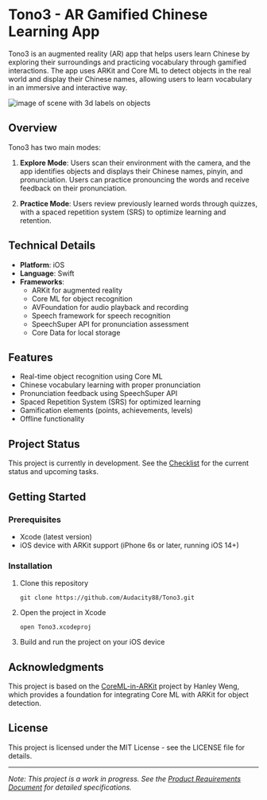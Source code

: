 # Tono3 - AR Gamified Chinese Learning App

Tono3 is an augmented reality (AR) app that helps users learn Chinese by exploring their surroundings and practicing vocabulary through gamified interactions. The app uses ARKit and Core ML to detect objects in the real world and display their Chinese names, allowing users to learn vocabulary in an immersive and interactive way.

![image of scene with 3d labels on objects](post-media/giphy.gif)

## Overview

Tono3 has two main modes:

1. **Explore Mode**: Users scan their environment with the camera, and the app identifies objects and displays their Chinese names, pinyin, and pronunciation. Users can practice pronouncing the words and receive feedback on their pronunciation.

2. **Practice Mode**: Users review previously learned words through quizzes, with a spaced repetition system (SRS) to optimize learning and retention.

## Technical Details

- **Platform**: iOS
- **Language**: Swift
- **Frameworks**: 
  - ARKit for augmented reality
  - Core ML for object recognition
  - AVFoundation for audio playback and recording
  - Speech framework for speech recognition
  - SpeechSuper API for pronunciation assessment
  - Core Data for local storage

## Features

- Real-time object recognition using Core ML
- Chinese vocabulary learning with proper pronunciation
- Pronunciation feedback using SpeechSuper API
- Spaced Repetition System (SRS) for optimized learning
- Gamification elements (points, achievements, levels)
- Offline functionality

## Project Status

This project is currently in development. See the [Checklist](docs/Checklist.md) for the current status and upcoming tasks.

## Getting Started

### Prerequisites

- Xcode (latest version)
- iOS device with ARKit support (iPhone 6s or later, running iOS 14+)

### Installation

1. Clone this repository
   ```
   git clone https://github.com/Audacity88/Tono3.git
   ```
2. Open the project in Xcode
   ```
   open Tono3.xcodeproj
   ```
3. Build and run the project on your iOS device

## Acknowledgments

This project is based on the [CoreML-in-ARKit](https://github.com/hanleyweng/CoreML-in-ARKit) project by Hanley Weng, which provides a foundation for integrating Core ML with ARKit for object detection.

## License

This project is licensed under the MIT License - see the LICENSE file for details.

---

*Note: This project is a work in progress. See the [Product Requirements Document](docs/Product%20Requirements%20Document%20(PRD).md) for detailed specifications.*
